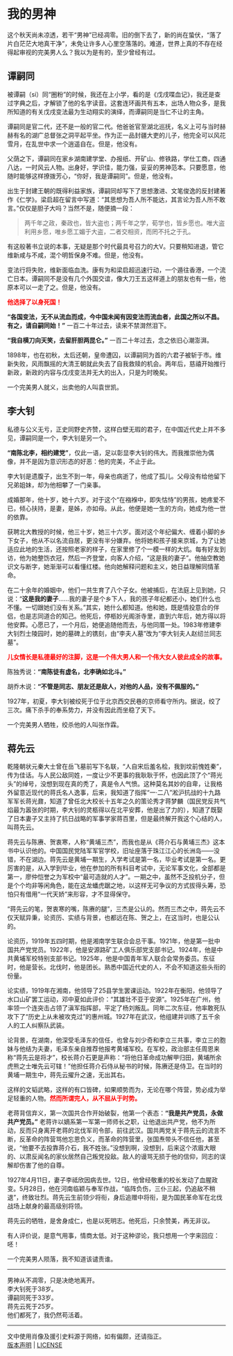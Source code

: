 # 我的男神

这个秋天尚未凉透，若干“男神”已经凋零。旧的倒下去了，新的尚在蛰伏，“落了片白茫茫大地真干净”，未免让许多人心里空落落的。难道，世界上真的不存在经得起审视的完美男人么？我以为是有的，至少曾经有过。

## 谭嗣同

被谭嗣（si）同“圈粉”的时候，我还在上小学，看的是《戊戌喋血记》，我还是查过字典之后，才解锁了他的名字读音。这套连环画共有五本，出场人物众多，是我所知道的有关戊戌变法最为生动翔实的演绎，而谭嗣同是当仁不让的主角。

谭嗣同是官二代，还不是一般的官二代。他爸爸官至湖北巡抚，名义上可与当时赫赫有名的湖广总督张之洞平起平坐。作为正一品封疆大吏的儿子，他完全可以风花雪月，在乱世中求一个逍遥自在。但是，他没有。

父荫之下，谭嗣同在家乡湖南建学堂、办报纸、开矿山、修铁路，学仕工商，四通八达，一时风云人物。出身好，学识佳，能力强，妥妥的男神范本。只要愿意，他随时能够这样撩拨芳心，“你好，我是谭嗣同”。但是，他没有。

出生于封建王朝的既得利益家族，谭嗣同却写下了思想激进、文笔俊逸的反封建著作《仁学》。梁启超在留言中写道：“其思想为吾人所不能达，其言论为吾人所不敢言。”仅仅是胆子大吗？当然不是，随便摘一段：

> 两千年之政，秦政也，皆大盗也；两千年之学，荀学也，皆乡愿也。唯大盗利用乡愿，唯乡愿工媚于大盗，二者交相资，而罔不托之于孔。

有这般著书立说的本事，无疑是那个时代最具号召力的大V。只要稍知进退，管它维新咸与不咸，混个明哲保身不难。但是，他没有。

变法行将失败，维新面临血洗。康有为和梁启超迅速行动，一个遁往香港，一个流亡日本。谭嗣同不是没有几个外国交谊，像大刀王五这样道上的朋友也有一些，他原本可以一走了之。但是，他没有。

__<font color="red">他选择了以身死国！</font>__

__“各国变法，无不从流血而成，今中国未闻有因变法而流血者，此国之所以不昌。有之，请自嗣同始！”__ 一百二十年过去，读来不禁潸然泪下。

__“我自横刀向天笑，去留肝胆两昆仑。”__ 一百二十年过去，念之依旧心潮澎湃。

1898年，也在初秋，太后还朝，皇帝遭囚，以谭嗣同为首的六君子被斩于市。维新失败，风雨飘摇的大清王朝就此失去了自我救赎的机会。两年后，慈禧开始推行新政，新政的内容与戊戌变法并无大的出入，只是为时晚矣。

一个完美男人就义，出卖他的人叫袁世凯。

## 李大钊

私德与公义无亏，正史同野史齐赞，这样白壁无瑕的君子，在中国近代史上并不多见，谭嗣同是一个，李大钊是另一个。

__“南陈北李，相约建党”__，仅此一语，足以彰显李大钊的伟大。而我推崇他为偶像，并不是因为意识形态的好恶：他的完美，不止于此。

李大钊是遗腹子，出生不到一年，母亲也病逝了，他成了孤儿。父母没有给他留下兄弟姐妹，却为他相攀了一门亲事。

成婚那年，他十岁，她十六岁。对于这个“在襁褓中，即失怙恃”的男孩，她疼爱不已，倾心扶持，是妻，是姊，亦如母。从此，他便是她一生的方向，她成为他一世的依靠。

获聘北大教授的时候，他三十岁，她三十六岁。面对这个年纪偏大、缠着小脚的乡下女子，他从不以名流自居，更没有半分嫌弃。他将她和孩子接来京城，为了让她适应此地的生活，还按照老家的样子，在家里修了个一模一样的大炕。每有好友到访，他为她整饬衣冠，然后一齐登堂，向客人介绍，“这是我的妻子”。他抽空教她识文与断字，她渐渐可以看懂红楼。他向她解释问题和主义，她日益理解同情革命。

在二十余年的婚姻中，他们一共生育了八个子女。他被捕后，在法庭上见到她，只说：“__这是我的妻子__……我的妻子是个乡下人，我的孩子年纪都还小，她们什么也不懂。一切跟她们没有关系。”其实，她什么都知道。他和她，既是情投意合的伴侣，也是志同道合的知己。他死后，停柩妙光阁浙寺里，直到六年后，她方得以将他安葬。心愿已了，一个月后，她便追随他而去，与他同厝一处。1983年修建李大钊烈士陵园时，她的墓碑上的镌刻，由“李夫人墓”改为“李大钊夫人赵纫兰同志墓”。

__<font color="red">儿女情长是私德最好的注脚，这是一个伟大男人和一个伟大女人彼此成全的故事。</font>__

陈独秀说：__“南陈徒有虚名，北李确如北斗。”__

胡乔木说：__“不管是同志、朋友还是敌人，对他的人品，没有不佩服的。”__

1927年，初夏，李大钊被绞死于位于北京西交民巷的京师看守所内。据说，绞了三次。痛下杀手的奉系势力，并没有因此而坐稳了天下。

一个完美男人牺牲，绞杀他的人叫张作霖。

## 蒋先云

乾隆朝状元秦大士曾在岳飞墓前写下名联，“人自宋后羞名桧，我到坟前愧姓秦”，传为佳话。与人民公敌同姓，一度让少不更事的我耿耿于怀，也因此顶了个“蒋光头”的绰号，没想到现在真的秃了，真是令人气愤。这种莫名其妙的自卑，让我格外留意近现代的蒋氏名人逸事，后来，我知道了指挥“一·二八”淞沪抗战的十九路军军长蒋光鼐，知道了曾任北大校长十五年之久的策论秀才蒋梦麟（国民党反共气焰最为嚣张的时期，李大钊的灵柩得以在北平安葬，他是出了力的），知道了既娶了日本妻子又主持了抗日战略的军事学家蒋百里，但是最终解开我这个心结的人，叫蒋先云。

蒋先云与陈赓、贺衷寒，人称“黄埔三杰”，而我也是从《蒋介石与黄埔三杰》这本书中认识他的。中国国民党陆军军官学校，旧址座落于珠江江心的长洲岛——没错，不在湖边。蒋先云是黄埔一期生，入学考试是第一名，毕业考试是第一名。更厉害的是，从入学到毕业，他在参加的所有科目考试中，无论军事文化，全部都是第一，廖仲恺誉之为军校中“最可造就的人才”。一期之中，虽然不乏投机分子，但是个个均非等闲角色，能在这龙蟠虎踞之地，以这样无可争议的方式拔得头筹，恐怕只有借用“一代天娇”来形容，才不显得保守。

“蒋先云的笔，贺衷寒的嘴，陈赓的腿”，三杰是公认的。然而三杰之中，蒋先云不仅天赋异秉，论资历、实绩与背景，也都远在陈、贺之上，在这当时，也是公认的。

论资历，1919年五四时期，他是湘南学生联合会总干事。1921年，他是第一批中国共产党党员。1922年，他是安源路矿工人俱乐部党支部书记。1924年，他是中共黄埔军校特别支部书记。1925年，他是中国青年军人联合会常务委员。东征时，他是营长。北伐时，他是团长。熟悉中国近代史的人，不会不知道这些头衔的份量。

论实绩，1919年在湘南，他领导了25县学生罢课运动。1922年在衡阳，他领导了水口山矿罢工运动，邓中夏如此评价：“其雄壮不亚于安源”。1925年在广州，他率领一个连突击占领了滇军指挥部，平定了杨刘叛乱。同年二次东征，他率敢死队攻下了“历史上从未被攻克过”的惠州城。1927年在武汉，他组建并训练了五千余人的工人纠察队武装。

论背景，在湖南，他深受毛泽东的信任，也曾与刘少奇和李立三共事，李立三的胞妹与他结为夫妻，毛泽东亲自推荐他报考黄埔军校。在军校，政治部主任周恩来称“蒋先云是将才”，校长蒋介石更是声称：“将他日革命成功解甲归田，黄埔所余虎熊之士唯先云可辖！”他担任蒋介石侍从秘书的时候，陈赓还是侍卫。在当时的黄埔一期生中，蒋先云擢升之速，无出其右。

这样的文韬武略，这样的有口皆碑，如果顺势而为，无论在哪个阵营，势必成为举足轻重的人物。__<font color="red">然而所谓完人，从不屈从于时势。</font>__

老蒋背信弃义，第一次国共合作开始破裂，他第一个表态：__“我是共产党员，永做共产党员。”__ 老蒋许以嫡系第一军第一师师长之职，让他退出共产党，他不为所动，反而只身离开老蒋的北伐军司令部，前往武汉。国共两党关于蒋先云的流言不断，反革命的阵营骂他忘恩负义，而革命的阵营里，张国焘带头不信任他，甚至说，“他要不去投靠蒋介石，我不姓张。”没想到啊，没想到，后来这个浓眉大眼的、以肃反闻名的家伙居然自己叛党投敌。敌人的谩骂无损于他的信仰，同志的误解却伤害了他的自尊。

1927年4月11日，妻子李祗欣因病去世。12日，他曾经敬重的校长发动了血腥政变。5月28日，他在河南临颖与奉军作战，“临阵负伤，三仆三起，仍追敌不稍退”，终致壮烈。蒋先云生前领少将衔，身后追赠中将衔，是为国民革命军在北伐战场上献身的最高级别将领。

蒋先云的牺牲，是舍身成仁，也是以死明志。他死后，只余赞美，再无非议。

有人评价说，是意气用事，情商太低。对于这种谬论，我只想用一个字来回应：呸！

一个完美男人陨落，我不知道该谴责谁。

-------

男神从不凋零，只是决绝地离开。  
李大钊死于38岁。  
谭嗣同死于33岁。  
蒋先云死于25岁。  
他们都死了，我仍然苟活着。

-------
文中使用肖像及援引史料源于网络，如有偏颇，还请指正。  
[版本声明](../LICENSE/zh_cn.md) | [LICENSE](../LICENSE/en_us.md)